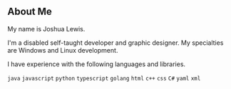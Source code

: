 ## About Me

My name is Joshua Lewis.

I'm a disabled self-taught developer and graphic designer. My specialties are Windows and Linux development.

I have experience with the following languages and libraries.

`java` `javascript` `python` `typescript` `golang` `html` `c++` `css` `C#` `yaml` `xml`

<!--
**Darkwater409/Darkwater409** is a ✨ _special_ ✨ repository because its `README.md` (this file) appears on your GitHub profile.

Here are some ideas to get you started:

- 🔭 I’m currently working on ...
- 🌱 I’m currently learning ...
- 👯 I’m looking to collaborate on ...
- 🤔 I’m looking for help with ...
- 💬 Ask me about ...
- 📫 How to reach me: ...
- 😄 Pronouns: ...
- ⚡ Fun fact: ...
-->
